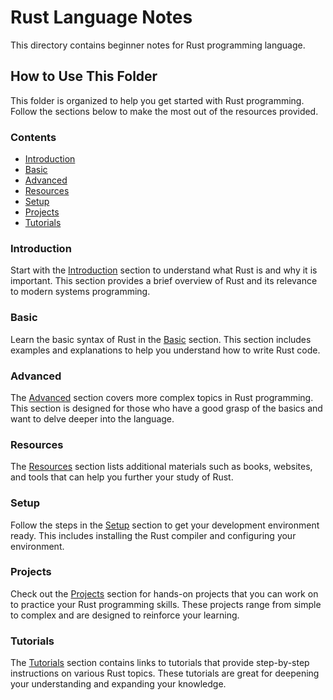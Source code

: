 # Rust Language Notes

This directory contains beginner notes for Rust programming language.

## How to Use This Folder

This folder is organized to help you get started with Rust programming. Follow the sections below to make the most out of the resources provided.

### Contents

- [Introduction](#introduction)
- [Basic](#basic)
- [Advanced](#advanced)
- [Resources](#resources)
- [Setup](#setup)
- [Projects](#projects)
- [Tutorials](#tutorials)

### Introduction

Start with the [Introduction](#introduction) section to understand what Rust is and why it is important. This section provides a brief overview of Rust and its relevance to modern systems programming.

### Basic

Learn the basic syntax of Rust in the [Basic](#basic) section. This section includes examples and explanations to help you understand how to write Rust code.

### Advanced

The [Advanced](#advanced) section covers more complex topics in Rust programming. This section is designed for those who have a good grasp of the basics and want to delve deeper into the language.

### Resources

The [Resources](#resources) section lists additional materials such as books, websites, and tools that can help you further your study of Rust.

### Setup

Follow the steps in the [Setup](#setup) section to get your development environment ready. This includes installing the Rust compiler and configuring your environment.

### Projects

Check out the [Projects](#projects) section for hands-on projects that you can work on to practice your Rust programming skills. These projects range from simple to complex and are designed to reinforce your learning.

### Tutorials

The [Tutorials](#tutorials) section contains links to tutorials that provide step-by-step instructions on various Rust topics. These tutorials are great for deepening your understanding and expanding your knowledge.

